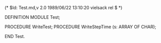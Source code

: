 (* $Id: Test.md,v 2.0 1989/06/22 13:10:20 vielsack rel $ *)

DEFINITION MODULE Test;

PROCEDURE WriteTest;
PROCEDURE WriteStepTime (s: ARRAY OF CHAR);

END Test.
